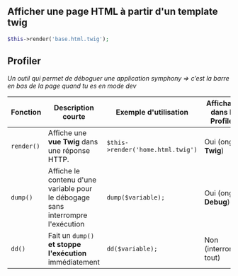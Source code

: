 ## Afficher une page HTML à partir d'un template twig

```php
$this->render('base.html.twig');
```

## Profiler

_Un outil qui permet de déboguer une application symphony => c’est la barre en bas de la page quand tu es en mode dev_

| Fonction   | Description courte                                                              | Exemple d'utilisation             | Affichage dans le Profiler |
| ---------- | ------------------------------------------------------------------------------- | --------------------------------- | -------------------------- |
| `render()` | Affiche une **vue Twig** dans une réponse HTTP.                                 | `$this->render('home.html.twig')` | Oui (onglet **Twig**)      |
| `dump()`   | Affiche le contenu d'une variable pour le débogage sans interrompre l'exécution | `dump($variable);`                | Oui (onglet **Debug**)     |
| `dd()`     | Fait un `dump()` **et stoppe l'exécution** immédiatement                        | `dd($variable);`                  | Non (interrompt tout)      |
